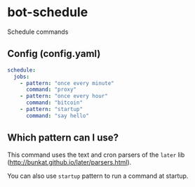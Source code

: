 # bot-schedule

Schedule commands

## Config (config.yaml)

```yaml
schedule:
  jobs:
    - pattern: "once every minute"
      command: "proxy"
    - pattern: "once every hour"
      command: "bitcoin"
    - pattern: "startup"
      command: "say hello"
```

## Which pattern can I use?

This command uses the text and cron parsers of the `later` lib (http://bunkat.github.io/later/parsers.html).

You can also use `startup` pattern to run a command at startup.
